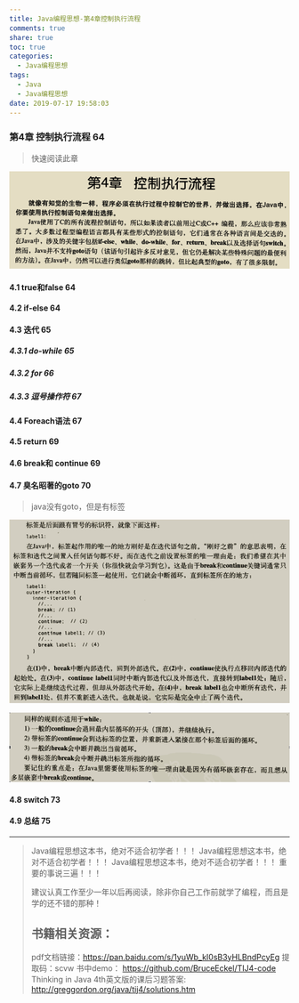 ```yaml
---
title: Java编程思想-第4章控制执行流程
comments: true
share: true
toc: true
categories:
  - Java编程思想
tags:
  - Java
  - Java编程思想
date: 2019-07-17 19:58:03
---
```




### 第4章 控制执行流程 64

> 快速阅读此章

![](https://raw.githubusercontent.com/adolphmaster/hexo-next/master/blogPicture/20190717152841.png)

#### 4.1 true和false 64
#### 4.2 if-else 64
#### 4.3 迭代 65
##### 4.3.1 do-while 65
##### 4.3.2 for 66
##### 4.3.3 逗号操作符 67
#### 4.4 Foreach语法 67
#### 4.5 return 69
#### 4.6 break和 continue 69
#### 4.7 臭名昭著的goto 70

> java没有goto，但是有标签

![](https://raw.githubusercontent.com/adolphmaster/hexo-next/master/blogPicture/20190717153141.png)

![](https://raw.githubusercontent.com/adolphmaster/hexo-next/master/blogPicture/20190717153327.png)

#### 4.8 switch 73
#### 4.9 总结 75



------

> Java编程思想这本书，绝对不适合初学者！！！
> Java编程思想这本书，绝对不适合初学者！！！
> Java编程思想这本书，绝对不适合初学者！！！
> 重要的事说三遍！！！
>
> 建议认真工作至少一年以后再阅读，除非你自己工作前就学了编程，而且是学的还不错的那种！
>
> ## 书籍相关资源：
>
> pdf文档链接：https://pan.baidu.com/s/1yuWb_kI0sB3yHLBndPcyEg 提取码：scvw 
> 书中demo： https://github.com/BruceEckel/TIJ4-code
> Thinking in Java 4th英文版的课后习题答案: http://greggordon.org/java/tij4/solutions.htm 